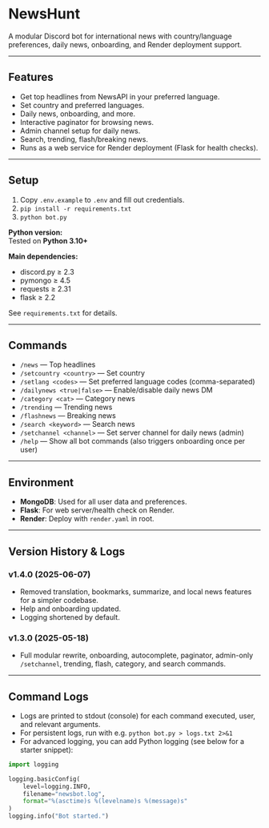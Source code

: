# NewsHunt

A modular Discord bot for international news with country/language preferences, daily news, onboarding, and Render deployment support.

---

## Features
- Get top headlines from NewsAPI in your preferred language.
- Set country and preferred languages.
- Daily news, onboarding, and more.
- Interactive paginator for browsing news.
- Admin channel setup for daily news.
- Search, trending, flash/breaking news.
- Runs as a web service for Render deployment (Flask for health checks).

---

## Setup

1. Copy `.env.example` to `.env` and fill out credentials.
2. `pip install -r requirements.txt`
3. `python bot.py`

**Python version:**  
Tested on **Python 3.10+**

**Main dependencies:**  
- discord.py ≥ 2.3
- pymongo ≥ 4.5
- requests ≥ 2.31
- flask ≥ 2.2

See `requirements.txt` for details.

---

## Commands

- `/news` — Top headlines
- `/setcountry <country>` — Set country
- `/setlang <codes>` — Set preferred language codes (comma-separated)
- `/dailynews <true|false>` — Enable/disable daily news DM
- `/category <cat>` — Category news
- `/trending` — Trending news
- `/flashnews` — Breaking news
- `/search <keyword>` — Search news
- `/setchannel <channel>` — Set server channel for daily news (admin)
- `/help` — Show all bot commands (also triggers onboarding once per user)

---

## Environment

- **MongoDB**: Used for all user data and preferences.
- **Flask**: For web server/health check on Render.
- **Render**: Deploy with `render.yaml` in root.

---

## Version History & Logs

### v1.4.0 (2025-06-07)
- Removed translation, bookmarks, summarize, and local news features for a simpler codebase.
- Help and onboarding updated.
- Logging shortened by default.

### v1.3.0 (2025-05-18)
- Full modular rewrite, onboarding, autocomplete, paginator, admin-only `/setchannel`, trending, flash, category, and search commands.

---

## Command Logs

- Logs are printed to stdout (console) for each command executed, user, and relevant arguments.
- For persistent logs, run with e.g. `python bot.py > logs.txt 2>&1`
- For advanced logging, you can add Python logging (see below for a starter snippet):

```python
import logging

logging.basicConfig(
    level=logging.INFO,
    filename="newsbot.log",
    format="%(asctime)s %(levelname)s %(message)s"
)
logging.info("Bot started.")
